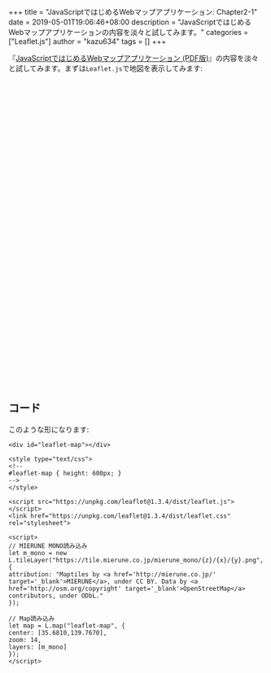 +++
title = "JavaScriptではじめるWebマップアプリケーション: Chapter2-1"
date = 2019-05-01T19:06:46+08:00
description = "JavaScriptではじめるWebマップアプリケーションの内容を淡々と試してみます。"
categories = ["Leaflet.js"]
author = "kazu634"
tags = []
+++

『[JavaScriptではじめるWebマップアプリケーション \(PDF版\)](https://booth.pm/ja/items/1314906)』の内容を淡々と試してみます。まずは`Leaflet.js`で地図を表示してみます:

<div id="leaflet-map"></div>

<style type="text/css">
<!--
#leaflet-map { height: 600px; }
-->
</style>

<script src="https://unpkg.com/leaflet@1.3.4/dist/leaflet.js"></script>
<link href="https://unpkg.com/leaflet@1.3.4/dist/leaflet.css" rel="stylesheet">

<script>
// MIERUNE MONO読み込み
let m_mono = new L.tileLayer("https://tile.mierune.co.jp/mierune_mono/{z}/{x}/{y}.png", {
attribution: "Maptiles by <a href='http://mierune.co.jp/' target='_blank'>MIERUNE</a>, under CC BY. Data by <a href='http://osm.org/copyright' target='_blank'>OpenStreetMap</a> contributors, under ODbL."
});

// Map読み込み
let map = L.map("leaflet-map", {
center: [35.6810,139.7670],
zoom: 14,
layers: [m_mono]
});
</script>

## コード
このような形になります:

```
<div id="leaflet-map"></div>

<style type="text/css">
<!--
#leaflet-map { height: 600px; }
-->
</style>

<script src="https://unpkg.com/leaflet@1.3.4/dist/leaflet.js"></script>
<link href="https://unpkg.com/leaflet@1.3.4/dist/leaflet.css" rel="stylesheet">

<script>
// MIERUNE MONO読み込み
let m_mono = new L.tileLayer("https://tile.mierune.co.jp/mierune_mono/{z}/{x}/{y}.png", {
attribution: "Maptiles by <a href='http://mierune.co.jp/' target='_blank'>MIERUNE</a>, under CC BY. Data by <a href='http://osm.org/copyright' target='_blank'>OpenStreetMap</a> contributors, under ODbL."
});

// Map読み込み
let map = L.map("leaflet-map", {
center: [35.6810,139.7670],
zoom: 14,
layers: [m_mono]
});
</script>
```
